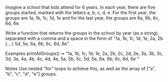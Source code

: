Imagine a school that kids attend for 6 years. In each year, there are five groups started, marked with the letters a, b, c, d, e. For the first year, the groups are 1a, 1b, 1c, 1d, 1e and for the last year, the groups are 6a, 6b, 6c, 6d, 6e.

Write a function that returns the groups in the school by year (as a string), separated with a comma and a space in the form of "1a, 1b, 1c, 1d, 1e, 2a, 2b (....) 5d, 5e, 6a, 6b, 6c, 6d, 6e".

Examples
printAllGroups() ➞ "1a, 1b, 1c, 1d, 1e, 2a, 2b, 2c, 2d, 2e, 3a, 3b, 3c, 3d, 3e, 4a, 4b, 4c, 4d, 4e, 5a, 5b, 5c, 5d, 5e, 6a, 6b, 6c, 6d, 6e "

Notes
Use nested "for" loops to achieve this, as well as the array of ["a", "b", "c", "d", "e"] groups.